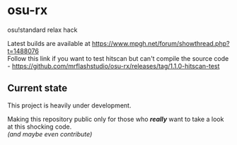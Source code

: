# osu-rx
osu!standard relax hack  

Latest builds are available at https://www.mpgh.net/forum/showthread.php?t=1488076  
Follow this link if you want to test hitscan but can't compile the source code - https://github.com/mrflashstudio/osu-rx/releases/tag/1.1.0-hitscan-test

## Current state
This project is heavily under development.  

Making this repository public only for those who ***really*** want to take a look at this shocking code.  
*(and maybe even contribute)*
